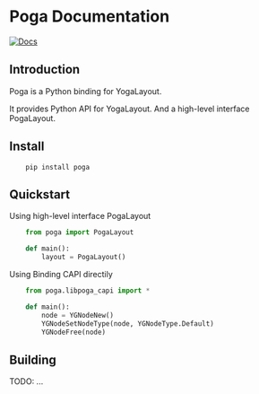 Poga Documentation
=================

[![Docs](https://img.shields.io/badge/docs-latest-informational)](https://dzhsurf.github.io/poga/)

Introduction
-----------------

Poga is a Python binding for YogaLayout.

It provides Python API for YogaLayout. And a high-level interface PogaLayout.

Install
-------

```shell
    pip install poga
```

Quickstart
----------

Using high-level interface PogaLayout

```python
    from poga import PogaLayout

    def main():
        layout = PogaLayout()
```

Using Binding CAPI directily

```python
    from poga.libpoga_capi import *

    def main():
        node = YGNodeNew()
        YGNodeSetNodeType(node, YGNodeType.Default)
        YGNodeFree(node)
```

Building
--------

TODO: ...
